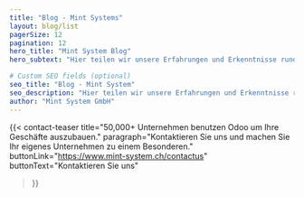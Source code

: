 ```yaml
---
title: "Blog - Mint Systems"
layout: blog/list
pagerSize: 12
pagination: 12
hero_title: "Mint System Blog"
hero_subtext: "Hier teilen wir unsere Erfahrungen und Erkenntnisse rund um unsere Arbeit."

# Custom SEO fields (optional)
seo_title: "Blog - Mint System"
seo_description: "Hier teilen wir unsere Erfahrungen und Erkenntnisse rund um unsere Arbeit."
author: "Mint System GmbH"
---
```


{{< contact-teaser 
    title="50,000+ Unternehmen benutzen Odoo um Ihre Geschäfte auszubauen." 
    paragraph="Kontaktieren Sie uns und machen Sie Ihr eigenes Unternehmen zu einem Besonderen." 
    buttonLink="https://www.mint-system.ch/contactus" 
    buttonText="Kontaktieren Sie uns" 
>}}
